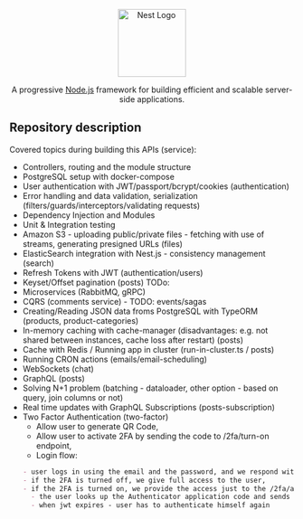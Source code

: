<p align="center">
  <a href="http://nestjs.com/" target="blank"><img src="https://nestjs.com/img/logo-small.svg" width="120" alt="Nest Logo" /></a>
</p>

[circleci-image]: https://img.shields.io/circleci/build/github/nestjs/nest/master?token=abc123def456
[circleci-url]: https://circleci.com/gh/nestjs/nest

  <p align="center">A progressive <a href="http://nodejs.org" target="_blank">Node.js</a> framework for building efficient and scalable server-side applications.</p>

## Repository description

Covered topics during building this APIs (service):

- Controllers, routing and the module structure
- PostgreSQL setup with docker-compose
- User authentication with JWT/passport/bcrypt/cookies (authentication)
- Error handling and data validation, serialization (filters/guards/interceptors/validating requests)
- Dependency Injection and Modules
- Unit & Integration testing
- Amazon S3 - uploading public/private files - fetching with use of streams, generating presigned URLs (files)
- ElasticSearch integration with Nest.js - consistency management (search)
- Refresh Tokens with JWT (authentication/users)
- Keyset/Offset pagination (posts) TODo:
- Microservices (RabbitMQ, gRPC)
- CQRS (comments service) - TODO: events/sagas
- Creating/Reading JSON data froms PostgreSQL with TypeORM (products, product-categories)
- In-memory caching with cache-manager (disadvantages: e.g. not shared between instances, cache loss after restart) (posts)
- Cache with Redis / Running app in cluster (run-in-cluster.ts / posts)
- Running CRON actions (emails/email-scheduling)
- WebSockets (chat)
- GraphQL (posts)
- Solving N+1 problem (batching - dataloader, other option - based on query, join columns or not)
- Real time updates with GraphQL Subscriptions (posts-subscription)
- Two Factor Authentication (two-factor)
  - Allow user to generate QR Code,
  - Allow user to activate 2FA by sending the code to /2fa/turn-on endpoint,
  - Login flow:
  ```md
  - user logs in using the email and the password, and we respond with a JWT token,
  - if the 2FA is turned off, we give full access to the user,
  - if the 2FA is turned on, we provide the access just to the /2fa/authenticate endpoint,
    - the user looks up the Authenticator application code and sends it to the /2fa/authenticate endpoint; we respond with a new JWT token with full access.
    - when jwt expires - user has to authenticate himself again
  ```
